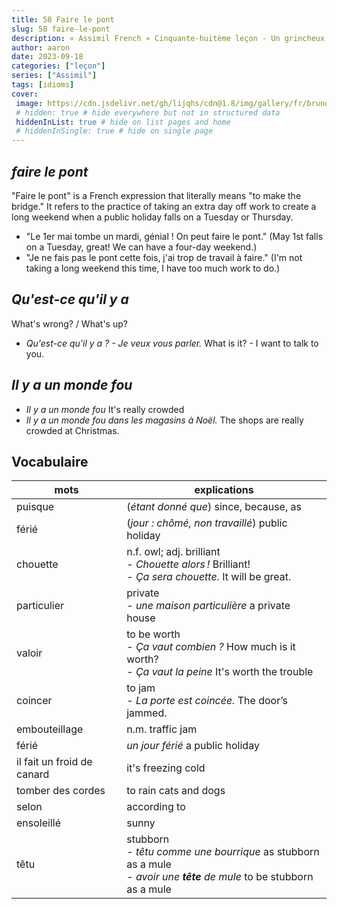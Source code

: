 ```yaml
---
title: 58 Faire le pont
slug: 58 faire-le-pont
description: « Assimil French » Cinquante-huitème leçon - Un grincheux
author: aaron
date: 2023-09-18
categories: ["leçon"]
series: ["Assimil"]
tags: [idioms]
cover: 
 image: https://cdn.jsdelivr.net/gh/lijqhs/cdn@1.8/img/gallery/fr/bruno-abatti-mEfIhOTH27w-unsplash.jpg
 # hidden: true # hide everywhere but not in structured data
 hiddenInList: true # hide on list pages and home
 # hiddenInSingle: true # hide on single page
---
```


## *faire le pont*

"Faire le pont" is a French expression that literally means "to make the bridge." It refers to the practice of taking an extra day off work to create a long weekend when a public holiday falls on a Tuesday or Thursday.

- "Le 1er mai tombe un mardi, génial ! On peut faire le pont." (May 1st falls on a Tuesday, great! We can have a four-day weekend.)
- "Je ne fais pas le pont cette fois, j'ai trop de travail à faire." (I'm not taking a long weekend this time, I have too much work to do.)

## *Qu'est-ce qu'il y a*

What's wrong? / What's up?

- *Qu'est-ce qu'il y a ? - Je veux vous parler.* What is it? - I want to talk to you.


## *Il y a un monde fou*

- *Il y a un monde fou* It's really crowded
- *Il y a un monde fou dans les magasins à Noël.* The shops are really crowded at Christmas.


## Vocabulaire

| mots | explications |
| -- | -- | 
| puisque | (*étant donné que*) since, because, as |
| férié | (*jour : chômé, non travaillé*) public holiday |
| chouette | n.f. owl; adj. brilliant </br> - *Chouette alors !* Brilliant! </br> - *Ça sera chouette.* It will be great. |
| particulier | private </br> - *une maison particulière* a private house |
| valoir | to be worth </br> - *Ça vaut combien ?* How much is it worth? </br> - *Ça vaut la peine* It's worth the trouble |
| coincer | to jam </br> - *La porte est coincée.* The door’s jammed. |
| embouteillage | n.m. traffic jam |
| férié | *un jour férié* a public holiday |
| il fait un froid de canard | it's freezing cold |
| tomber des cordes | to rain cats and dogs |
| selon | according to |
| ensoleillé | sunny |
| têtu | stubborn </br> - *têtu comme une bourrique* as stubborn as a mule </br> - *avoir une **tête** de mule* to be stubborn as a mule |